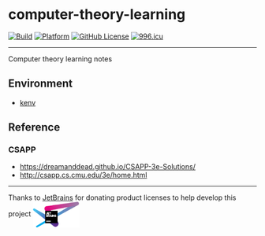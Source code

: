 # computer-theory-learning

[![Build](https://github.com/KaiserLancelot/computer-theory-learning/actions/workflows/build.yml/badge.svg)](https://github.com/KaiserLancelot/computer-theory-learning/actions/workflows/build.yml)
[![Platform](https://img.shields.io/badge/Platform-Debian%2011-brightgreen)](https://www.debian.org/)
[![GitHub License](https://img.shields.io/github/license/KaiserLancelot/computer-theory-learning)](https://github.com/KaiserLancelot/computer-theory-learning/blob/main/LICENSE)
[![996.icu](https://img.shields.io/badge/link-996.icu-red.svg)](https://996.icu)

---

Computer theory learning notes

## Environment

- [kenv](https://github.com/KaiserLancelot/kenv)

## Reference

### CSAPP

- https://dreamanddead.github.io/CSAPP-3e-Solutions/
- http://csapp.cs.cmu.edu/3e/home.html

---

Thanks to [JetBrains](https://www.jetbrains.com/) for donating product licenses to help develop this project <a href="https://www.jetbrains.com/"><img src="logo/jetbrains.svg" width="94" align="center" /></a>
